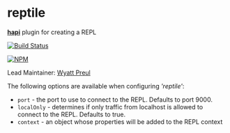 # reptile

[**hapi**](https://github.com/hapijs/hapi) plugin for creating a REPL

[![Build Status](https://secure.travis-ci.org/hapijs/reptile.png)](http://travis-ci.org/hapijs/reptile)

[![NPM](https://nodei.co/npm/reptile.png?downloads=true&stars=true)](https://nodei.co/npm/reptile/)

Lead Maintainer: [Wyatt Preul](https://github.com/wpreul)

The following options are available when configuring _'reptile'_:

- `port` - the port to use to connect to the REPL.  Defaults to port 9000.
- `localOnly` - determines if only traffic from localhost is allowed to connect to the REPL.  Defaults to true.
- `context` - an object whose properties will be added to the REPL context
